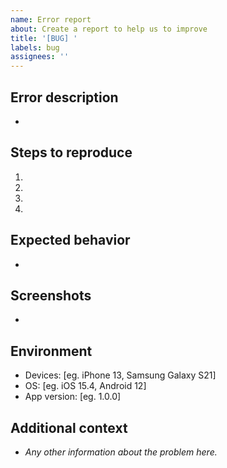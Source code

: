 ```yaml
---
name: Error report
about: Create a report to help us to improve
title: '[BUG] '
labels: bug
assignees: ''
---
```


## Error description

-

## Steps to reproduce

1.
2.
3.
4.

## Expected behavior

-

## Screenshots

-

## Environment

- Devices: [eg. iPhone 13, Samsung Galaxy S21]
- OS: [eg. iOS 15.4, Android 12]
- App version: [eg. 1.0.0]

## Additional context

- _Any other information about the problem here._
